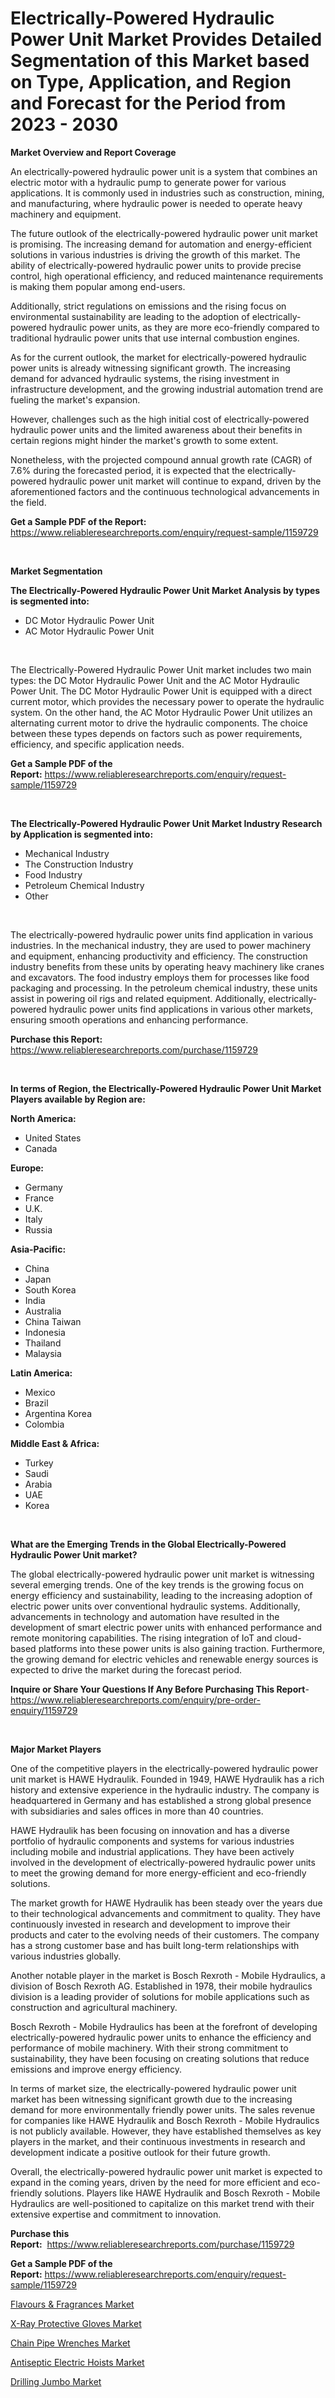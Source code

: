 <p><h1>Electrically-Powered Hydraulic Power Unit Market Provides Detailed Segmentation of this Market based on Type, Application, and Region and Forecast for the Period from 2023 - 2030</h1></p><p><strong>Market Overview and Report Coverage</strong></p>
<p><p>An electrically-powered hydraulic power unit is a system that combines an electric motor with a hydraulic pump to generate power for various applications. It is commonly used in industries such as construction, mining, and manufacturing, where hydraulic power is needed to operate heavy machinery and equipment.</p><p>The future outlook of the electrically-powered hydraulic power unit market is promising. The increasing demand for automation and energy-efficient solutions in various industries is driving the growth of this market. The ability of electrically-powered hydraulic power units to provide precise control, high operational efficiency, and reduced maintenance requirements is making them popular among end-users.</p><p>Additionally, strict regulations on emissions and the rising focus on environmental sustainability are leading to the adoption of electrically-powered hydraulic power units, as they are more eco-friendly compared to traditional hydraulic power units that use internal combustion engines.</p><p>As for the current outlook, the market for electrically-powered hydraulic power units is already witnessing significant growth. The increasing demand for advanced hydraulic systems, the rising investment in infrastructure development, and the growing industrial automation trend are fueling the market's expansion.</p><p>However, challenges such as the high initial cost of electrically-powered hydraulic power units and the limited awareness about their benefits in certain regions might hinder the market's growth to some extent.</p><p>Nonetheless, with the projected compound annual growth rate (CAGR) of 7.6% during the forecasted period, it is expected that the electrically-powered hydraulic power unit market will continue to expand, driven by the aforementioned factors and the continuous technological advancements in the field.</p></p>
<p><strong>Get a Sample PDF of the Report:</strong> <a href="https://www.reliableresearchreports.com/enquiry/request-sample/1159729">https://www.reliableresearchreports.com/enquiry/request-sample/1159729</a></p>
<p>&nbsp;</p>
<p><strong>Market Segmentation</strong></p>
<p><strong>The Electrically-Powered Hydraulic Power Unit Market Analysis by types is segmented into:</strong></p>
<p><ul><li>DC Motor Hydraulic Power Unit</li><li>AC Motor Hydraulic Power Unit</li></ul></p>
<p>&nbsp;</p>
<p><p>The Electrically-Powered Hydraulic Power Unit market includes two main types: the DC Motor Hydraulic Power Unit and the AC Motor Hydraulic Power Unit. The DC Motor Hydraulic Power Unit is equipped with a direct current motor, which provides the necessary power to operate the hydraulic system. On the other hand, the AC Motor Hydraulic Power Unit utilizes an alternating current motor to drive the hydraulic components. The choice between these types depends on factors such as power requirements, efficiency, and specific application needs.</p></p>
<p><strong>Get a Sample PDF of the Report:</strong>&nbsp;<a href="https://www.reliableresearchreports.com/enquiry/request-sample/1159729">https://www.reliableresearchreports.com/enquiry/request-sample/1159729</a></p>
<p>&nbsp;</p>
<p><strong>The Electrically-Powered Hydraulic Power Unit Market Industry Research by Application is segmented into:</strong></p>
<p><ul><li>Mechanical Industry</li><li>The Construction Industry</li><li>Food Industry</li><li>Petroleum Chemical Industry</li><li>Other</li></ul></p>
<p>&nbsp;</p>
<p><p>The electrically-powered hydraulic power units find application in various industries. In the mechanical industry, they are used to power machinery and equipment, enhancing productivity and efficiency. The construction industry benefits from these units by operating heavy machinery like cranes and excavators. The food industry employs them for processes like food packaging and processing. In the petroleum chemical industry, these units assist in powering oil rigs and related equipment. Additionally, electrically-powered hydraulic power units find applications in various other markets, ensuring smooth operations and enhancing performance.</p></p>
<p><strong>Purchase this Report:</strong>&nbsp; <a href="https://www.reliableresearchreports.com/purchase/1159729">https://www.reliableresearchreports.com/purchase/1159729</a></p>
<p>&nbsp;</p>
<p><strong>In terms of Region, the Electrically-Powered Hydraulic Power Unit Market Players available by Region are:</strong></p>
<p>
    <p> <strong> North America: </strong>
        <ul>
            <li>United States</li>
            <li>Canada</li>
        </ul>
        </p> 
    <p> <strong> Europe: </strong>
        <ul>
            <li>Germany</li>
            <li>France</li>
            <li>U.K.</li>
            <li>Italy</li>
            <li>Russia</li>
        </ul>
        </p> 
    <p> <strong> Asia-Pacific: </strong>
        <ul>
            <li>China</li>
            <li>Japan</li>
            <li>South Korea</li>
            <li>India</li>
            <li>Australia</li>
            <li>China Taiwan</li>
            <li>Indonesia</li>
            <li>Thailand</li>
            <li>Malaysia</li>
        </ul>
        </p> 
    <p> <strong> Latin America: </strong>
        <ul>
            <li>Mexico</li>
            <li>Brazil</li>
            <li>Argentina Korea</li>
            <li>Colombia</li>
        </ul>
        </p> 
    <p> <strong> Middle East & Africa: </strong>
        <ul>
            <li>Turkey</li>
            <li>Saudi</li>
            <li>Arabia</li>
            <li>UAE</li>
            <li>Korea</li>
        </ul>
    </p>
    </p>
<p>&nbsp;</p>
<p><strong>What are the Emerging Trends in the Global Electrically-Powered Hydraulic Power Unit market?</strong></p>
<p><p>The global electrically-powered hydraulic power unit market is witnessing several emerging trends. One of the key trends is the growing focus on energy efficiency and sustainability, leading to the increasing adoption of electric power units over conventional hydraulic systems. Additionally, advancements in technology and automation have resulted in the development of smart electric power units with enhanced performance and remote monitoring capabilities. The rising integration of IoT and cloud-based platforms into these power units is also gaining traction. Furthermore, the growing demand for electric vehicles and renewable energy sources is expected to drive the market during the forecast period.</p></p>
<p><strong>Inquire or Share Your Questions If Any Before Purchasing This Report</strong>- <a href="https://www.reliableresearchreports.com/enquiry/pre-order-enquiry/1159729">https://www.reliableresearchreports.com/enquiry/pre-order-enquiry/1159729</a></p>
<p>&nbsp;</p>
<p><strong>Major Market Players</strong></p>
<p><p>One of the competitive players in the electrically-powered hydraulic power unit market is HAWE Hydraulik. Founded in 1949, HAWE Hydraulik has a rich history and extensive experience in the hydraulic industry. The company is headquartered in Germany and has established a strong global presence with subsidiaries and sales offices in more than 40 countries.</p><p>HAWE Hydraulik has been focusing on innovation and has a diverse portfolio of hydraulic components and systems for various industries including mobile and industrial applications. They have been actively involved in the development of electrically-powered hydraulic power units to meet the growing demand for more energy-efficient and eco-friendly solutions.</p><p>The market growth for HAWE Hydraulik has been steady over the years due to their technological advancements and commitment to quality. They have continuously invested in research and development to improve their products and cater to the evolving needs of their customers. The company has a strong customer base and has built long-term relationships with various industries globally.</p><p>Another notable player in the market is Bosch Rexroth - Mobile Hydraulics, a division of Bosch Rexroth AG. Established in 1978, their mobile hydraulics division is a leading provider of solutions for mobile applications such as construction and agricultural machinery.</p><p>Bosch Rexroth - Mobile Hydraulics has been at the forefront of developing electrically-powered hydraulic power units to enhance the efficiency and performance of mobile machinery. With their strong commitment to sustainability, they have been focusing on creating solutions that reduce emissions and improve energy efficiency.</p><p>In terms of market size, the electrically-powered hydraulic power unit market has been witnessing significant growth due to the increasing demand for more environmentally friendly power units. The sales revenue for companies like HAWE Hydraulik and Bosch Rexroth - Mobile Hydraulics is not publicly available. However, they have established themselves as key players in the market, and their continuous investments in research and development indicate a positive outlook for their future growth.</p><p>Overall, the electrically-powered hydraulic power unit market is expected to expand in the coming years, driven by the need for more efficient and eco-friendly solutions. Players like HAWE Hydraulik and Bosch Rexroth - Mobile Hydraulics are well-positioned to capitalize on this market trend with their extensive expertise and commitment to innovation.</p></p>
<p><strong>Purchase this Report:</strong>&nbsp;&nbsp;<a href="https://www.reliableresearchreports.com/purchase/1159729">https://www.reliableresearchreports.com/purchase/1159729</a></p>
<p></p>
<p><strong>Get a Sample PDF of the Report:</strong>&nbsp;<a href="https://www.reliableresearchreports.com/enquiry/request-sample/1159729">https://www.reliableresearchreports.com/enquiry/request-sample/1159729</a></p>
<p><p><a href="https://www.linkedin.com/pulse/flavours-amp-fragrances-market-size-2023-2030-global-s0idf/">Flavours & Fragrances Market</a></p><p><a href="https://github.com/santosh758595/Market-Research-Report-List-1/blob/main/x-ray-protective-gloves-market.md">X-Ray Protective Gloves Market</a></p><p><a href="https://medium.com/@index.mill.peace/chain-pipe-wrenches-market-size-growth-forecast-2023-2030-aba74d2afa94">Chain Pipe Wrenches Market</a></p><p><a href="https://github.com/Chiragrp26/Market-Research-Report-List-1/blob/main/antiseptic-electric-hoists-market.md">Antiseptic Electric Hoists Market</a></p><p><a href="https://medium.com/@fire.belt.bug/drilling-jumbo-market-size-growth-forecast-2023-2030-6fdf90cf8398">Drilling Jumbo Market</a></p></p>